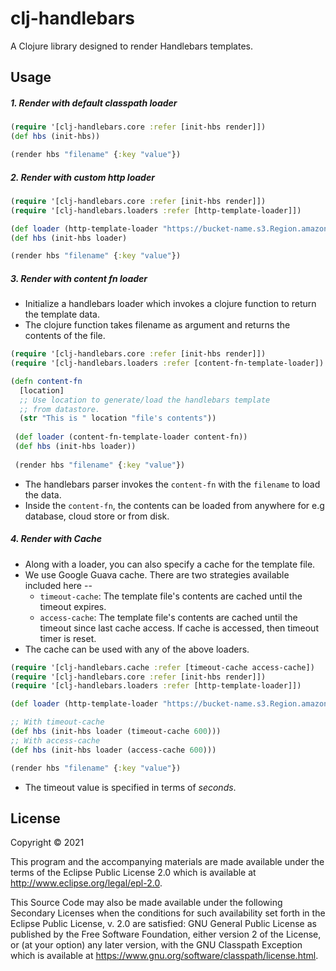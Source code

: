 # clj-handlebars

A Clojure library designed to render Handlebars templates.

## Usage

##### 1. Render with default classpath loader
```Clojure
(require '[clj-handlebars.core :refer [init-hbs render]])
(def hbs (init-hbs))

(render hbs "filename" {:key "value"})
```
##### 2. Render with custom http loader
```Clojure
(require '[clj-handlebars.core :refer [init-hbs render]])
(require '[clj-handlebars.loaders :refer [http-template-loader]])

(def loader (http-template-loader "https://bucket-name.s3.Region.amazonaws.com/"))
(def hbs (init-hbs loader)

(render hbs "filename" {:key "value"})
```

##### 3. Render with content fn loader
- Initialize a handlebars loader which invokes a clojure function to return the template data.
- The clojure function takes filename as argument and returns the contents of the file.
```Clojure
(require '[clj-handlebars.core :refer [init-hbs render]])
(require '[clj-handlebars.loaders :refer [content-fn-template-loader])

(defn content-fn
  [location]
  ;; Use location to generate/load the handlebars template
  ;; from datastore.
  (str "This is " location "file's contents"))
 
 (def loader (content-fn-template-loader content-fn))
 (def hbs (init-hbs loader))
 
 (render hbs "filename" {:key "value"})
 ```
  - The handlebars parser invokes the `content-fn` with the `filename` to load the data.
  - Inside the `content-fn`, the contents can be loaded from anywhere for e.g database, cloud store or from disk.

##### 4. Render with Cache
- Along with a loader, you can also specify a cache for the template file.
- We use Google Guava cache. There are two strategies available included here -- 
  + `timeout-cache`: The template file's contents are cached until the timeout expires.
  + `access-cache`: The template file's contents are cached until the timeout since last cache access. If cache is accessed, then timeout timer is reset.
- The cache can be used with any of the above loaders.
```Clojure
(require '[clj-handlebars.cache :refer [timeout-cache access-cache])
(require '[clj-handlebars.core :refer [init-hbs render]])
(require '[clj-handlebars.loaders :refer [http-template-loader]])

(def loader (http-template-loader "https://bucket-name.s3.Region.amazonaws.com/"))

;; With timeout-cache
(def hbs (init-hbs loader (timeout-cache 600)))
;; With access-cache
(def hbs (init-hbs loader (access-cache 600)))

(render hbs "filename" {:key "value"})
```
- The timeout value is specified in terms of *seconds*.
## License

Copyright © 2021

This program and the accompanying materials are made available under the
terms of the Eclipse Public License 2.0 which is available at
http://www.eclipse.org/legal/epl-2.0.

This Source Code may also be made available under the following Secondary
Licenses when the conditions for such availability set forth in the Eclipse
Public License, v. 2.0 are satisfied: GNU General Public License as published by
the Free Software Foundation, either version 2 of the License, or (at your
option) any later version, with the GNU Classpath Exception which is available
at https://www.gnu.org/software/classpath/license.html.

